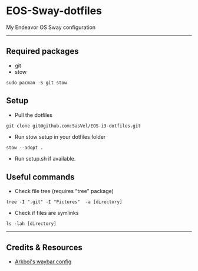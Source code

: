 # EOS-Sway-dotfiles
 My Endeavor OS Sway configuration

---
## Required packages
 - git
 - stow

```
sudo pacman -S git stow
```

## Setup
 - Pull the dotfiles
 ```
 git clone git@github.com:SasVel/EOS-i3-dotfiles.git
 ```
 - Run stow setup in your dotfiles folder
 ```
 stow --adopt .
 ```
 - Run setup.sh if available.

## Useful commands
 - Check file tree (requires "tree" package)
 ```
 tree -I ".git" -I "Pictures"  -a [directory]
 ```
 - Check if files are symlinks
 ```
 ls -lah [directory]
 ```

---
## Credits & Resources
 - [Arkboi's waybar config](https://github.com/arkboix/sway/tree/main)
